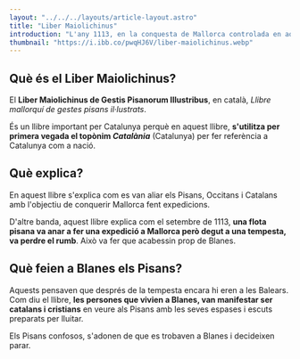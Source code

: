 ```yaml
---
layout: "../../../layouts/article-layout.astro"
title: "Liber Maiolichinus"
introduction: "L'any 1113, en la conquesta de Mallorca controlada en aquell moment pels musulmans, va ser la primera vegada que es va usar el topònim Catalunya."
thumbnail: "https://i.ibb.co/pwqHJ6V/liber-maiolichinus.webp"
---
```


## Què és el Liber Maiolichinus?

El **Liber Maiolichinus de Gestis Pisanorum Illustribus**, en català, _Llibre mallorquí de gestes pisans il·lustrats_.

És un llibre important per Catalunya perquè en aquest llibre, **s'utilitza per primera vegada el topònim _Catalània_** (Catalunya) per fer referència a Catalunya com a nació.

## Què explica?

En aquest llibre s'explica com es van aliar els Pisans, Occitans i Catalans amb l'objectiu de conquerir Mallorca fent expedicions.

D'altre banda, aquest llibre explica com el setembre de 1113, **una flota pisana va anar a fer una expedició a Mallorca però degut a una tempesta, va perdre el rumb**. Això va fer que acabessin prop de Blanes.

## Què feien a Blanes els Pisans?

Aquests pensaven que després de la tempesta encara hi eren a les Balears. Com diu el llibre, **les persones que vivien a Blanes, van manifestar ser catalans i cristians** en veure als Pisans amb les seves espases i escuts preparats per lluitar.

Els Pisans confosos, s'adonen de que es trobaven a Blanes i decideixen parar.
